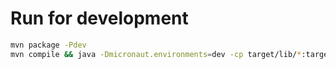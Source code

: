 # Run for development

```sh
mvn package -Pdev 
mvn compile && java -Dmicronaut.environments=dev -cp target/lib/*:target/classes io.inoa.fleet.ui.Application
```
